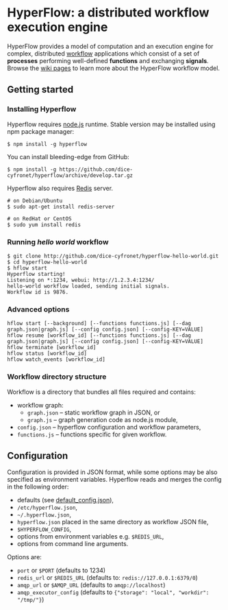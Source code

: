 # HyperFlow: a distributed workflow execution engine

HyperFlow provides a model of computation and an execution engine for complex, distributed [workflow](http://en.wikipedia.org/wiki/Workflow) applications which consist of a set of **processes** performing well-defined **functions** and exchanging **signals**. Browse the [wiki pages](https://github.com/dice-cyfronet/hyperflow/wiki) to learn more about the HyperFlow workflow model. 


## Getting started

### Installing Hyperflow

Hyperflow requires [node.js](http://nodejs.org) runtime. Stable version may be installed using npm package manager:

```shell
$ npm install -g hyperflow
```

You can install bleeding-edge from GitHub:

```shell
$ npm install -g https://github.com/dice-cyfronet/hyperflow/archive/develop.tar.gz
```

Hyperflow also requires [Redis](http://redis.io) server.

```shell
# on Debian/Ubuntu
$ sudo apt-get install redis-server

# on RedHat or CentOS
$ sudo yum install redis 
```

### Running *hello world* workflow

```shell
$ git clone http://github.com/dice-cyfronet/hyperflow-hello-world.git
$ cd hyperflow-hello-world
$ hflow start
Hyperflow starting!
Listening on *:1234, webui: http://1.2.3.4:1234/
hello-world workflow loaded, sending initial signals.
Workflow id is 9876.
```
### Advanced options

```
hflow start [--background] [--functions functions.js] [--dag graph.json|graph.js] [--config config.json] [--config-KEY=VALUE] 
hflow resume [workflow_id] [--functions functions.js] [--dag graph.json|graph.js] [--config config.json] [--config-KEY=VALUE]
hflow terminate [workflow_id]
hflow status [workflow_id]
hflow watch_events [workflow_id]
```

### Workflow directory structure

Workflow is a directory that bundles all files required and contains:

* workflow graph:
  * `graph.json` – static workflow graph in JSON, or
  * `graph.js` – graph generation code as node.js module, 
* `config.json` – hyperflow configuration and workflow parameters,
* `functions.js` – functions specific for given workflow.

## Configuration

Configuration is provided in JSON format, while some options may be also specified as environment variables. Hyperflow reads and merges the config in the following order:

* defaults (see [default_config.json](default_config.json)),
* `/etc/hyperflow.json`,
* `~/.hyperflow.json`,
* `hyperflow.json` placed in the same directory as workflow JSON file,
* `$HYPERFLOW_CONFIG`,
* options from environment variables e.g. `$REDIS_URL`,
* options from command line arguments.

Options are:

* `port` or `$PORT` (defaults to 1234)
* `redis_url` or `$REDIS_URL` (defaults to: `redis://127.0.0.1:6379/0`)
* `amqp_url` or `$AMQP_URL` (defaults to `amqp://localhost`)
* `amqp_executor_config` (defaults to `{"storage": "local", "workdir": "/tmp/"}`)
